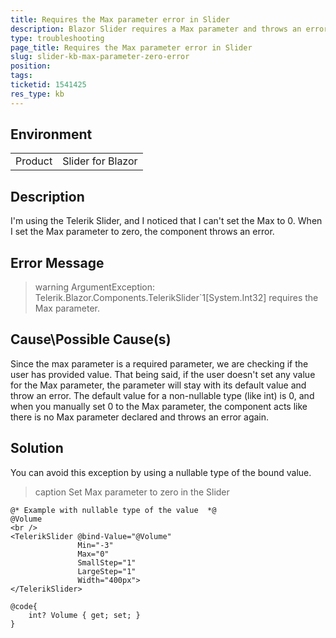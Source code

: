 ```yaml
---
title: Requires the Max parameter error in Slider
description: Blazor Slider requires a Max parameter and throws an error if zero is set.
type: troubleshooting
page_title: Requires the Max parameter error in Slider
slug: slider-kb-max-parameter-zero-error
position: 
tags: 
ticketid: 1541425
res_type: kb
---
```


## Environment
<table>
	<tbody>
		<tr>
			<td>Product</td>
			<td>Slider for Blazor</td>
		</tr>
	</tbody>
</table>


## Description
I'm using the Telerik Slider, and I noticed that I can't set the Max to 0. When I set the Max parameter to zero, the component throws an error.

## Error Message
>warning ArgumentException: Telerik.Blazor.Components.TelerikSlider`1[System.Int32] requires the Max parameter.

## Cause\Possible Cause(s)
Since the max parameter is a required parameter, we are checking if the user has provided value. That being said, if the user doesn't set any value for the Max parameter, the parameter will stay with its default value and throw an error. The default value for a non-nullable type (like int) is 0, and when you manually set 0 to the Max parameter, the component acts like there is no Max parameter declared and throws an error again.

## Solution
You can avoid this exception by using a nullable type of the bound value.

>caption Set Max parameter to zero in the Slider

````CSHTML
@* Example with nullable type of the value  *@
@Volume
<br />
<TelerikSlider @bind-Value="@Volume"
               Min="-3"
               Max="0"
               SmallStep="1"
               LargeStep="1"
               Width="400px">
</TelerikSlider>

@code{
    int? Volume { get; set; }
}
````
